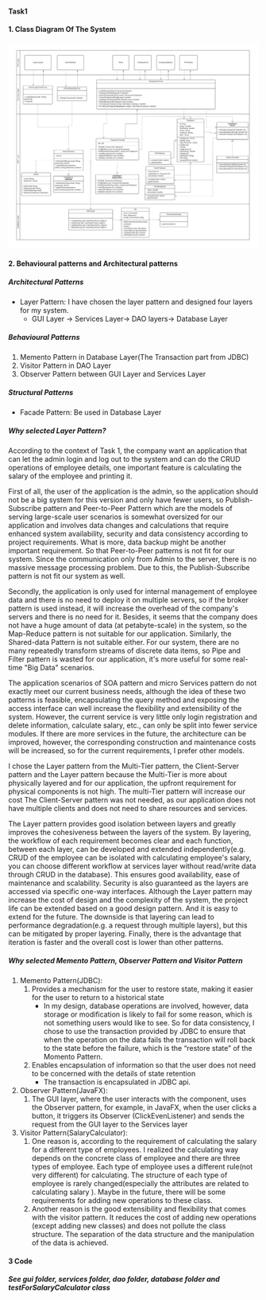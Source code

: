 #### Task1
#### 1. Class Diagram Of The System 
![CLassDiagram](./OOSD-Lab2-Task1.1.png)

#### 2. Behavioural patterns and Architectural patterns
##### Architectural Patterns
- Layer Pattern: 
I have chosen the layer pattern and designed four layers for my system.
  - GUI Layer -> Services Layer-> DAO layers-> Database Layer
##### Behavioural Patterns
   1. Memento Pattern in Database Layer(The Transaction part from JDBC)
   2. Visitor Pattern in DAO Layer
   3. Observer Pattern between GUI Layer and Services Layer
##### Structural Patterns
- Facade Pattern: Be used in Database Layer

##### Why selected Layer Pattern?
According to the context of Task 1, the company want an application that can let the admin login and log out to the system and can do the CRUD operations of employee details, one important feature is calculating the salary of the employee and printing it.

First of all, the user of the application is the admin, so the application should not be a big system for this version and only have fewer users, so Publish-Subscribe pattern and Peer-to-Peer Pattern which are the models of serving large-scale user scenarios is somewhat oversized for our application and involves data changes and calculations that require enhanced system availability, security and data consistency according to project requirements. What is more, data backup might be another important requirement. So that Peer-to-Peer patterns is not fit for our system. Since the communication only from Admin to the server, there is no massive message processing problem. Due to this, the Publish-Subscribe pattern is not fit our system as well. 

Secondly, the application is only used for internal management of employee data and there is no need to deploy it on multiple servers, so if the broker pattern is used instead, it will increase the overhead of the company's servers and there is no need for it. Besides, it seems that the company does not have a huge amount of data (at petabyte-scale) in the system, so the Map-Reduce pattern is not suitable for our application. Similarly, the Shared-data Pattern is not suitable either. For our system, there are no many repeatedly transform streams of discrete data items,  so Pipe and Filter pattern is wasted for our application, it's more useful for some real-time "Big Data"  scenarios.

The application scenarios of SOA pattern and micro Services pattern do not exactly meet our current business needs, although the idea of these two patterns is feasible, encapsulating the query method and exposing the access interface can well increase the flexibility and extensibility of the system. However, the current service is very little only login registration and delete information, calculate salary, etc., can only be split into fewer service modules. If there are more services in the future, the architecture can be improved, however, the corresponding construction and maintenance costs will be increased, so for the current requirements, I prefer other models.

I chose the Layer pattern from the Multi-Tier pattern, the Client-Server pattern and the Layer pattern because the Multi-Tier is more about physically layered and for our application, the upfront requirement for physical components is not high. The multi-Tier pattern will increase our cost The Client-Server pattern was not needed, as our application does not have multiple clients and does not need to share resources and services.

The Layer pattern provides good isolation between layers and greatly improves the cohesiveness between the layers of the system. By layering, the workflow of each requirement becomes clear and each function, between each layer, can be developed and extended independently(e.g. CRUD of the employee can be isolated with calculating employee's salary, you can choose different workflow at services layer without read/write data through CRUD in the database). This ensures good availability, ease of maintenance and scalability. Security is also guaranteed as the layers are accessed via specific one-way interfaces. Although the Layer pattern may increase the cost of design and the complexity of the system, the project life can be extended based on a good design pattern. And it is easy to extend for the future. The downside is that layering can lead to performance degradation(e.g. a request through multiple layers), but this can be mitigated by proper layering. Finally, there is the advantage that iteration is faster and the overall cost is lower than other patterns.

##### Why selected Memento Pattern, Observer Pattern and Visitor Pattern
1. Memento Pattern(JDBC): 
   1. Provides a mechanism for the user to restore state, making it easier for the user to return to a historical state
      - In my design, database operations are involved, however, data storage or modification is likely to fail for some reason, which is not something users would like to see. So for data consistency, I chose to use the transaction provided by JDBC to ensure that when the operation on the data fails the transaction will roll back to the state before the failure, which is the “restore state” of the Momento Pattern.
   2. Enables encapsulation of information so that the user does not need to be concerned with the details of state retention
      - The transaction is encapsulated in JDBC api.
2. Observer Pattern(JavaFX):
   1. The GUI layer, where the user interacts with the component, uses the Observer pattern, for example, in JavaFX, when the user clicks a button, it triggers its Observer (ClickEvenListener) and sends the request from the GUI layer to the Services layer
3. Visitor Pattern(SalaryCalculator): 
   1. One reason is, according to the requirement of calculating the salary for a different type of employees. I realized the calculating way depends on the concrete class of employee and there are three types of employee. Each type of employee uses a different rule(not very different) for calculating. 
      The structure of each type of employee is rarely changed(especially the attributes are related to calculating salary ). Maybe in the future, there will be some requirements for adding new operations to these class.
   2. Another reason is the good extensibility and flexibility that comes with the visitor pattern. It reduces the cost of adding new operations (except adding new classes) and does not pollute the class structure. The separation of the data structure and the manipulation of the data is achieved.
   
#### 3 Code
##### See gui folder, services folder, dao folder, database folder and testForSalaryCalculator class
